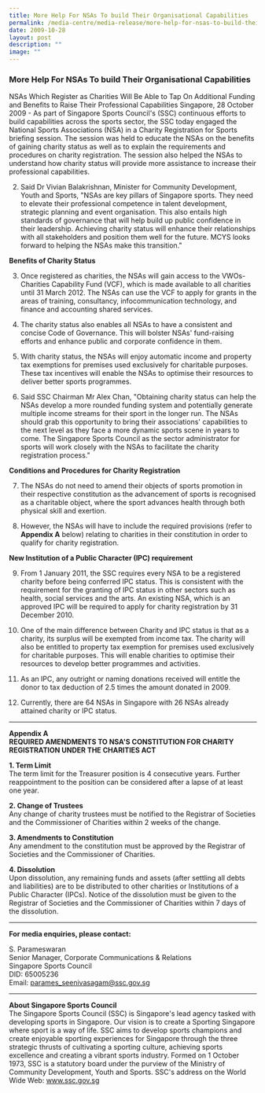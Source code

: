 ```yaml
---
title: More Help For NSAs To build Their Organisational Capabilities
permalink: /media-centre/media-release/more-help-for-nsas-to-build-their-organisational-capabilities/
date: 2009-10-28
layout: post
description: ""
image: ""
---
```

### **More Help For NSAs To build Their Organisational Capabilities**

NSAs Which Register as Charities Will Be Able to Tap On Additional Funding and Benefits to Raise Their Professional Capabilities
Singapore, 28 October 2009 - As part of Singapore Sports Council's (SSC) continuous efforts to build capabilities across the sports sector, the SSC today engaged the National Sports Associations (NSA) in a Charity Registration for Sports briefing session. The session was held to educate the NSAs on the benefits of gaining charity status as well as to explain the requirements and procedures on charity registration. The session also helped the NSAs to understand how charity status will provide more assistance to increase their professional capabilities.

2. Said Dr Vivian Balakrishnan, Minister for Community Development, Youth and Sports, "NSAs are key pillars of Singapore sports. They need to elevate their professional competence in talent development, strategic planning and event organisation. This also entails high standards of governance that will help build up public confidence in their leadership. Achieving charity status will enhance their relationships with all stakeholders and position them well for the future. MCYS looks forward to helping the NSAs make this transition."

**Benefits of Charity Status**<br>

3. Once registered as charities, the NSAs will gain access to the VWOs-Charities Capability Fund (VCF), which is made available to all charities until 31 March 2012. The NSAs can use the VCF to apply for grants in the areas of training, consultancy, infocommunication technology, and finance and accounting shared services.

4. The charity status also enables all NSAs to have a consistent and concise Code of Governance. This will bolster NSAs' fund-raising efforts and enhance public and corporate confidence in them.

5. With charity status, the NSAs will enjoy automatic income and property tax exemptions for premises used exclusively for charitable purposes. These tax incentives will enable the NSAs to optimise their resources to deliver better sports programmes.

6. Said SSC Chairman Mr Alex Chan, "Obtaining charity status can help the NSAs develop a more rounded funding system and potentially generate multiple income streams for their sport in the longer run. The NSAs should grab this opportunity to bring their associations' capabilities to the next level as they face a more dynamic sports scene in years to come. The Singapore Sports Council as the sector administrator for sports will work closely with the NSAs to facilitate the charity registration process."

**Conditions and Procedures for Charity Registration**<br>

7. The NSAs do not need to amend their objects of sports promotion in their respective constitution as the advancement of sports is recognised as a charitable object, where the sport advances health through both physical skill and exertion.

8. However, the NSAs will have to include the required provisions (refer to **Appendix A** below) relating to charities in their constitution in order to qualify for charity registration.

**New Institution of a Public Character (IPC) requirement**<br>

9. From 1 January 2011, the SSC requires every NSA to be a registered charity before being conferred IPC status. This is consistent with the requirement for the granting of IPC status in other sectors such as health, social services and the arts. An existing NSA, which is an approved IPC will be required to apply for charity registration by 31 December 2010.

10. One of the main difference between Charity and IPC status is that as a charity, its surplus will be exempted from income tax. The charity will also be entitled to property tax exemption for premises used exclusively for charitable purposes. This will enable charities to optimise their resources to develop better programmes and activities.

11. As an IPC, any outright or naming donations received will entitle the donor to tax deduction of 2.5 times the amount donated in 2009.

12. Currently, there are 64 NSAs in Singapore with 26 NSAs already attained charity or IPC status.

---

**Appendix A**<br>
**REQUIRED AMENDMENTS TO NSA'S CONSTITUTION FOR CHARITY REGISTRATION UNDER THE CHARITIES ACT**

**1. Term Limit**
<br>
The term limit for the Treasurer position is 4 consecutive years. Further reappointment to the position can be considered after a lapse of at least one year.

**2. Change of Trustees**
<br>
Any change of charity trustees must be notified to the Registrar of Societies and the Commissioner of Charities within 2 weeks of the change.

**3. Amendments to Constitution**
<br>
Any amendment to the constitution must be approved by the Registrar of Societies and the Commissioner of Charities.

**4. Dissolution**
<br>
Upon dissolution, any remaining funds and assets (after settling all debts and liabilities) are to be distributed to other charities or Institutions of a Public Character (IPCs). Notice of the dissolution must be given to the Registrar of Societies and the Commissioner of Charities within 7 days of the dissolution.

---

**For media enquiries, please contact:**
<br>

S. Parameswaran
<br>
Senior Manager, Corporate Communications & Relations
<br>
Singapore Sports Council
<br>
DID: 65005236
<br>
Email: [parames_seenivasagam@ssc.gov.sg](mailto:parames_seenivasagam@ssc.gov.sg)

---

**About Singapore Sports Council**<br>
The Singapore Sports Council (SSC) is Singapore's lead agency tasked with developing sports in Singapore. Our vision is to create a Sporting Singapore where sport is a way of life. SSC aims to develop sports champions and create enjoyable sporting experiences for Singapore through the three strategic thrusts of cultivating a sporting culture, achieving sports excellence and creating a vibrant sports industry. Formed on 1 October 1973, SSC is a statutory board under the purview of the Ministry of Community Development, Youth and Sports. SSC's address on the World Wide Web: www.ssc.gov.sg